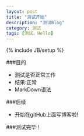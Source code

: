 ```yaml
---
layout: post
title: "测试开始"
description: "测试Blog"
category: 测试 
tags: [测试，Hello]
---
```

{% include JB/setup %}



###目的

* 测试是否正常工作
* 结果:正常
* MarkDown语法

###后续
* 开始在gitHub上面写博客啦!


###测试完毕！
